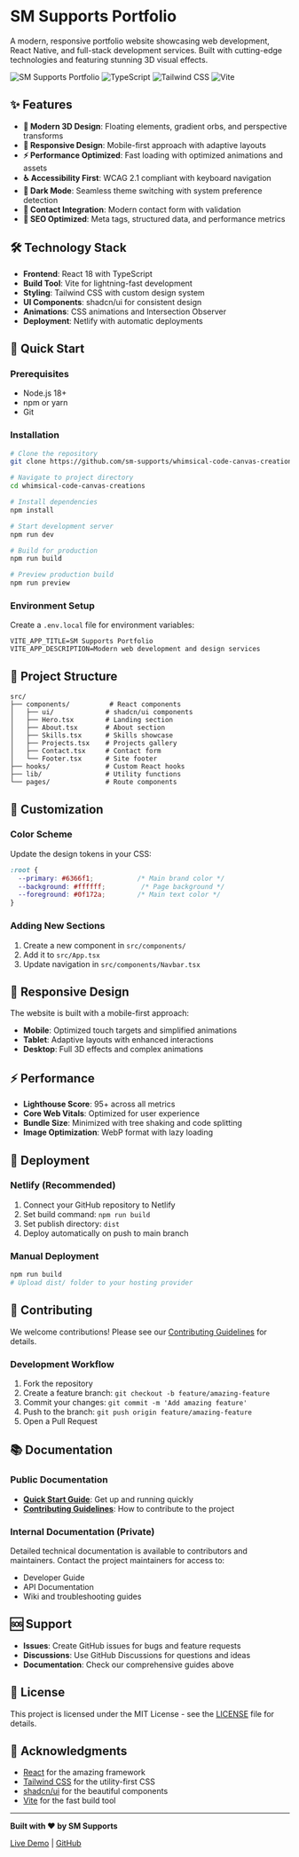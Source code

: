 # SM Supports Portfolio

A modern, responsive portfolio website showcasing web development, React Native, and full-stack development services. Built with cutting-edge technologies and featuring stunning 3D visual effects.

![SM Supports Portfolio](https://img.shields.io/badge/React-18-blue?style=for-the-badge&logo=react)
![TypeScript](https://img.shields.io/badge/TypeScript-5.0-blue?style=for-the-badge&logo=typescript)
![Tailwind CSS](https://img.shields.io/badge/Tailwind_CSS-3.0-38B2AC?style=for-the-badge&logo=tailwind-css)
![Vite](https://img.shields.io/badge/Vite-4.0-646CFF?style=for-the-badge&logo=vite)

## ✨ Features

- **🎨 Modern 3D Design**: Floating elements, gradient orbs, and perspective transforms
- **📱 Responsive Design**: Mobile-first approach with adaptive layouts
- **⚡ Performance Optimized**: Fast loading with optimized animations and assets
- **♿ Accessibility First**: WCAG 2.1 compliant with keyboard navigation
- **🌙 Dark Mode**: Seamless theme switching with system preference detection
- **📧 Contact Integration**: Modern contact form with validation
- **🚀 SEO Optimized**: Meta tags, structured data, and performance metrics

## 🛠️ Technology Stack

- **Frontend**: React 18 with TypeScript
- **Build Tool**: Vite for lightning-fast development
- **Styling**: Tailwind CSS with custom design system
- **UI Components**: shadcn/ui for consistent design
- **Animations**: CSS animations and Intersection Observer
- **Deployment**: Netlify with automatic deployments

## 🚀 Quick Start

### Prerequisites
- Node.js 18+ 
- npm or yarn
- Git

### Installation

```bash
# Clone the repository
git clone https://github.com/sm-supports/whimsical-code-canvas-creations.git

# Navigate to project directory
cd whimsical-code-canvas-creations

# Install dependencies
npm install

# Start development server
npm run dev

# Build for production
npm run build

# Preview production build
npm run preview
```

### Environment Setup

Create a `.env.local` file for environment variables:

```env
VITE_APP_TITLE=SM Supports Portfolio
VITE_APP_DESCRIPTION=Modern web development and design services
```

## 📁 Project Structure

```
src/
├── components/          # React components
│   ├── ui/             # shadcn/ui components
│   ├── Hero.tsx        # Landing section
│   ├── About.tsx       # About section
│   ├── Skills.tsx      # Skills showcase
│   ├── Projects.tsx    # Projects gallery
│   ├── Contact.tsx     # Contact form
│   └── Footer.tsx      # Site footer
├── hooks/              # Custom React hooks
├── lib/                # Utility functions
└── pages/              # Route components
```

## 🎨 Customization

### Color Scheme
Update the design tokens in your CSS:

```css
:root {
  --primary: #6366f1;           /* Main brand color */
  --background: #ffffff;         /* Page background */
  --foreground: #0f172a;        /* Main text color */
}
```

### Adding New Sections
1. Create a new component in `src/components/`
2. Add it to `src/App.tsx`
3. Update navigation in `src/components/Navbar.tsx`

## 📱 Responsive Design

The website is built with a mobile-first approach:
- **Mobile**: Optimized touch targets and simplified animations
- **Tablet**: Adaptive layouts with enhanced interactions
- **Desktop**: Full 3D effects and complex animations

## ⚡ Performance

- **Lighthouse Score**: 95+ across all metrics
- **Core Web Vitals**: Optimized for user experience
- **Bundle Size**: Minimized with tree shaking and code splitting
- **Image Optimization**: WebP format with lazy loading

## 🚀 Deployment

### Netlify (Recommended)
1. Connect your GitHub repository to Netlify
2. Set build command: `npm run build`
3. Set publish directory: `dist`
4. Deploy automatically on push to main branch

### Manual Deployment
```bash
npm run build
# Upload dist/ folder to your hosting provider
```

## 🤝 Contributing

We welcome contributions! Please see our [Contributing Guidelines](./CONTRIBUTING.md) for details.

### Development Workflow
1. Fork the repository
2. Create a feature branch: `git checkout -b feature/amazing-feature`
3. Commit your changes: `git commit -m 'Add amazing feature'`
4. Push to the branch: `git push origin feature/amazing-feature`
5. Open a Pull Request

## 📚 Documentation

### Public Documentation
- **[Quick Start Guide](./docs/public/QUICK_START.md)**: Get up and running quickly
- **[Contributing Guidelines](./CONTRIBUTING.md)**: How to contribute to the project

### Internal Documentation (Private)
Detailed technical documentation is available to contributors and maintainers. Contact the project maintainers for access to:
- Developer Guide
- API Documentation  
- Wiki and troubleshooting guides

## 🆘 Support

- **Issues**: Create GitHub issues for bugs and feature requests
- **Discussions**: Use GitHub Discussions for questions and ideas
- **Documentation**: Check our comprehensive guides above

## 📄 License

This project is licensed under the MIT License - see the [LICENSE](LICENSE) file for details.

## 🙏 Acknowledgments

- [React](https://react.dev/) for the amazing framework
- [Tailwind CSS](https://tailwindcss.com/) for the utility-first CSS
- [shadcn/ui](https://ui.shadcn.com/) for the beautiful components
- [Vite](https://vitejs.dev/) for the fast build tool

---

**Built with ❤️ by SM Supports**

[Live Demo](https://your-domain.com) | [GitHub](https://github.com/sm-supports/whimsical-code-canvas-creations)
